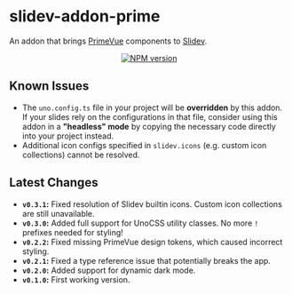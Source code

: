 # slidev-addon-prime

An addon that brings [PrimeVue](https://primevue.org) components to
[Slidev](https://sli.dev).

<div align="center">
  <a href="https://npmjs.com/package/slidev-addon-prime">
    <img
      src="https://img.shields.io/npm/v/slidev-addon-prime?color=2B90B6"
      alt="NPM version"
    >
  </a>
</div>

## Known Issues

- The `uno.config.ts` file in your project will be **overridden** by this addon.
  If your slides rely on the configurations in that file, consider using this
  addon in a **"headless" mode** by copying the necessary code directly into
  your project instead.
- Additional icon configs specified in `slidev.icons` (e.g. custom icon
  collections) cannot be resolved.

## Latest Changes

- **`v0.3.1`:** Fixed resolution of Slidev builtin icons. Custom icon
  collections are still unavailable.
- **`v0.3.0`:** Added full support for UnoCSS utility classes. No more `!`
  prefixes needed for styling!
- **`v0.2.2`:** Fixed missing PrimeVue design tokens, which caused incorrect
  styling.
- **`v0.2.1`:** Fixed a type reference issue that potentially breaks the app.
- **`v0.2.0`:** Added support for dynamic dark mode.
- **`v0.1.0`:** First working version.
